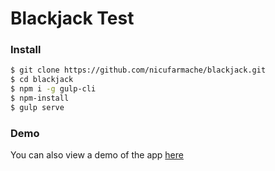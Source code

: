 # Blackjack Test

### Install

```bash
$ git clone https://github.com/nicufarmache/blackjack.git
$ cd blackjack
$ npm i -g gulp-cli
$ npm-install
$ gulp serve
```
### Demo

You can also view a demo of the app [here][githubio]


[githubio]: https://nicufarmache.github.io/blackjack/